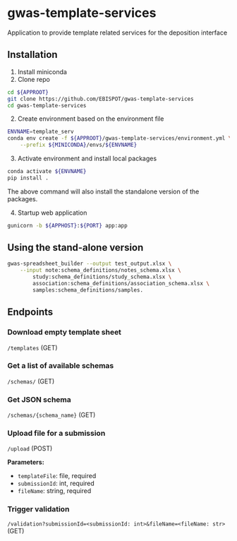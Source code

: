 # gwas-template-services

Application to provide template related services for the deposition interface

## Installation

1.   Install miniconda
2.   Clone repo

```bash
cd ${APPROOT}
git clone https://github.com/EBISPOT/gwas-template-services
cd gwas-template-services
```

2.   Create environment based on the environment file

```bash
ENVNAME=template_serv
conda env create -f ${APPROOT}/gwas-template-services/environment.yml \
    --prefix ${MINICONDA}/envs/${ENVNAME}
```

3.   Activate environment and install local packages

```bash
conda activate ${ENVNAME}
pip install .
```

The above command will also install the standalone version of the packages.

4. Startup web application

```bash
gunicorn -b ${APPHOST}:${PORT} app:app
```

## Using the stand-alone version

```bash
gwas-spreadsheet_builder --output test_output.xlsx \
    --input note:schema_definitions/notes_schema.xlsx \
        study:schema_definitions/study_schema.xlsx \
        association:schema_definitions/association_schema.xlsx \
        samples:schema_definitions/samples.
```

## Endpoints

### Download empty template sheet

`/templates` (GET)

### Get a list of available schemas

`/schemas/` (GET)

### Get JSON schema

`/schemas/{schema_name}` (GET)

### Upload file for a submission

`/upload` (POST)

**Parameters:**

* `templateFile`: file, required
* `submissionId`: int, required
* `fileName`: string, required

### Trigger validation

`/validation?submissionId=<submissionId: int>&fileName=<fileName: str>` (GET)
